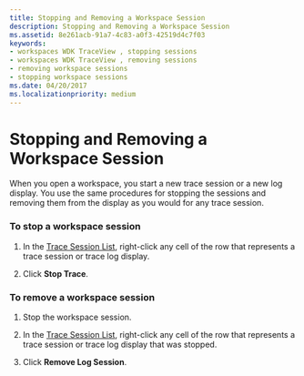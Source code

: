 ```yaml
---
title: Stopping and Removing a Workspace Session
description: Stopping and Removing a Workspace Session
ms.assetid: 8e261acb-91a7-4c83-a0f3-42519d4c7f03
keywords:
- workspaces WDK TraceView , stopping sessions
- workspaces WDK TraceView , removing sessions
- removing workspace sessions
- stopping workspace sessions
ms.date: 04/20/2017
ms.localizationpriority: medium
---
```


# Stopping and Removing a Workspace Session

When you open a workspace, you start a new trace session or a new log display. You use the same procedures for stopping the sessions and removing them from the display as you would for any trace session.

### <span id="to_stop_a_workspace_session"></span><span id="TO_STOP_A_WORKSPACE_SESSION"></span>To stop a workspace session

1.  In the [Trace Session List](trace-session-list.md), right-click any cell of the row that represents a trace session or trace log display.

2.  Click **Stop Trace**.

### <span id="to_remove_a_workspace_session"></span><span id="TO_REMOVE_A_WORKSPACE_SESSION"></span>To remove a workspace session

1.  Stop the workspace session.

2.  In the [Trace Session List](trace-session-list.md), right-click any cell of the row that represents a trace session or trace log display that was stopped.

3.  Click **Remove Log Session**.
